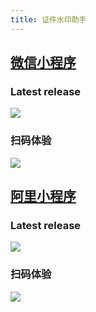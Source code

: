```yaml
---
title: 证件水印助手
---
```


## [微信小程序](https://github.com/cwamp/cwa-mp)

### Latest release

[![](https://img.shields.io/github/release/cwamp/cwa-mp.svg?color=%2309BB07&label=cwa-mp)](https://github.com/cwamp/cwa-mp/releases)

### 扫码体验

![](https://raw.githubusercontent.com/cwamp/cwa-mp/master/images/code.jpg)


## [阿里小程序](https://github.com/cwamp/cwa-alimp)

### Latest release

[![](https://img.shields.io/github/release/cwamp/cwa-alimp.svg?color=%23108ee9)](https://github.com/cwamp/cwa-alimp/releases)

### 扫码体验

![](https://raw.githubusercontent.com/cwamp/cwa-alimp/master/images/code.jpg)

